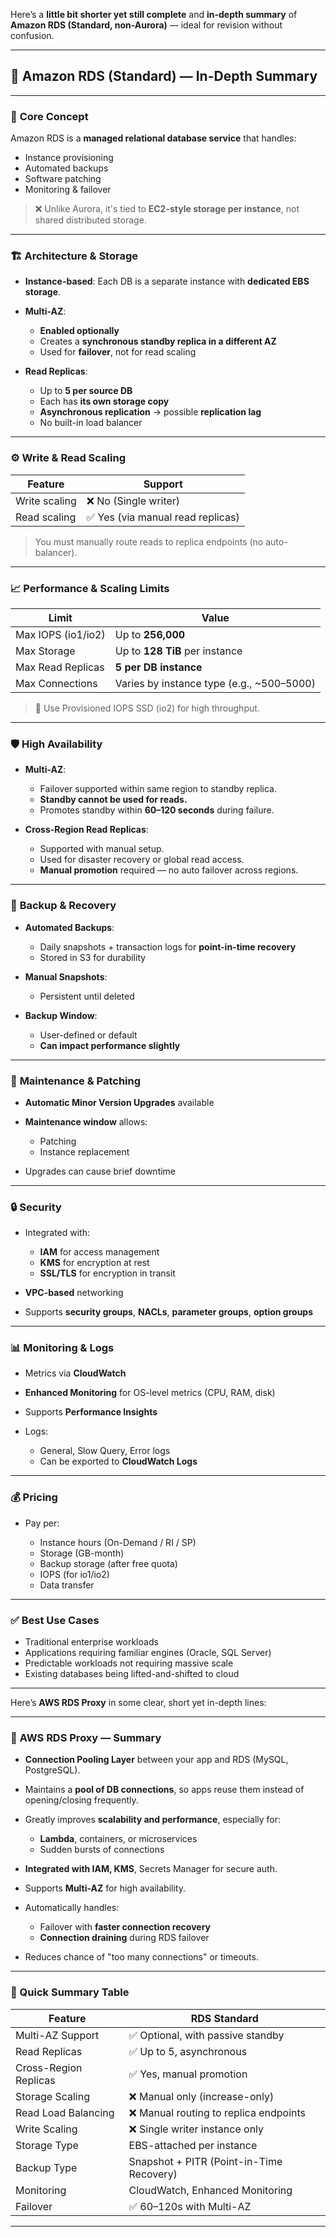 Here’s a **little bit shorter yet still complete** and **in-depth summary** of **Amazon RDS (Standard, non-Aurora)** — ideal for revision without confusion.

---

## 🚀 Amazon RDS (Standard) — In-Depth Summary

---

### 🧠 **Core Concept**

Amazon RDS is a **managed relational database service** that handles:

* Instance provisioning
* Automated backups
* Software patching
* Monitoring & failover

> ❌ Unlike Aurora, it's tied to **EC2-style storage per instance**, not shared distributed storage.

---

### 🏗️ **Architecture & Storage**

* **Instance-based**: Each DB is a separate instance with **dedicated EBS storage**.
* **Multi-AZ**:

  * **Enabled optionally**
  * Creates a **synchronous standby replica in a different AZ**
  * Used for **failover**, not for read scaling
* **Read Replicas**:

  * Up to **5 per source DB**
  * Each has **its own storage copy**
  * **Asynchronous replication** → possible **replication lag**
  * No built-in load balancer

---

### ⚙️ **Write & Read Scaling**

| Feature       | Support                          |
| ------------- | -------------------------------- |
| Write scaling | ❌ No (Single writer)             |
| Read scaling  | ✅ Yes (via manual read replicas) |

> You must manually route reads to replica endpoints (no auto-balancer).

---

### 📈 **Performance & Scaling Limits**

| Limit              | Value                                      |
| ------------------ | ------------------------------------------ |
| Max IOPS (io1/io2) | Up to **256,000**                          |
| Max Storage        | Up to **128 TiB** per instance             |
| Max Read Replicas  | **5 per DB instance**                      |
| Max Connections    | Varies by instance type (e.g., \~500–5000) |

> 🔸 Use Provisioned IOPS SSD (io2) for high throughput.

---

### 🛡️ **High Availability**

* **Multi-AZ**:

  * Failover supported within same region to standby replica.
  * **Standby cannot be used for reads.**
  * Promotes standby within **60–120 seconds** during failure.
* **Cross-Region Read Replicas**:

  * Supported with manual setup.
  * Used for disaster recovery or global read access.
  * **Manual promotion** required — no auto failover across regions.

---

### 🔄 **Backup & Recovery**

* **Automated Backups**:

  * Daily snapshots + transaction logs for **point-in-time recovery**
  * Stored in S3 for durability
* **Manual Snapshots**:

  * Persistent until deleted
* **Backup Window**:

  * User-defined or default
  * **Can impact performance slightly**

---

### 🧩 **Maintenance & Patching**

* **Automatic Minor Version Upgrades** available
* **Maintenance window** allows:

  * Patching
  * Instance replacement
* Upgrades can cause brief downtime

---

### 🔒 **Security**

* Integrated with:

  * **IAM** for access management
  * **KMS** for encryption at rest
  * **SSL/TLS** for encryption in transit
* **VPC-based** networking
* Supports **security groups**, **NACLs**, **parameter groups**, **option groups**

---

### 📊 Monitoring & Logs

* Metrics via **CloudWatch**
* **Enhanced Monitoring** for OS-level metrics (CPU, RAM, disk)
* Supports **Performance Insights**
* Logs:

  * General, Slow Query, Error logs
  * Can be exported to **CloudWatch Logs**

---

### 💰 Pricing

* Pay per:

  * Instance hours (On-Demand / RI / SP)
  * Storage (GB-month)
  * Backup storage (after free quota)
  * IOPS (for io1/io2)
  * Data transfer

---

### ✅ Best Use Cases

* Traditional enterprise workloads
* Applications requiring familiar engines (Oracle, SQL Server)
* Predictable workloads not requiring massive scale
* Existing databases being lifted-and-shifted to cloud

---


Here’s **AWS RDS Proxy** in some clear, short yet in-depth lines:

---

### 🔁 **AWS RDS Proxy — Summary**

* **Connection Pooling Layer** between your app and RDS (MySQL, PostgreSQL).
* Maintains a **pool of DB connections**, so apps reuse them instead of opening/closing frequently.
* Greatly improves **scalability and performance**, especially for:

  * **Lambda**, containers, or microservices
  * Sudden bursts of connections
* **Integrated with IAM, KMS**, Secrets Manager for secure auth.
* Supports **Multi-AZ** for high availability.
* Automatically handles:

  * Failover with **faster connection recovery**
  * **Connection draining** during RDS failover
* Reduces chance of "too many connections" or timeouts.

---


### 🧠 Quick Summary Table

| Feature               | RDS Standard                             |
| --------------------- | ---------------------------------------- |
| Multi-AZ Support      | ✅ Optional, with passive standby         |
| Read Replicas         | ✅ Up to 5, asynchronous                  |
| Cross-Region Replicas | ✅ Yes, manual promotion                  |
| Storage Scaling       | ❌ Manual only (increase-only)            |
| Read Load Balancing   | ❌ Manual routing to replica endpoints    |
| Write Scaling         | ❌ Single writer instance only            |
| Storage Type          | EBS-attached per instance                |
| Backup Type           | Snapshot + PITR (Point-in-Time Recovery) |
| Monitoring            | CloudWatch, Enhanced Monitoring          |
| Failover              | ✅ 60–120s with Multi-AZ                  |

---

